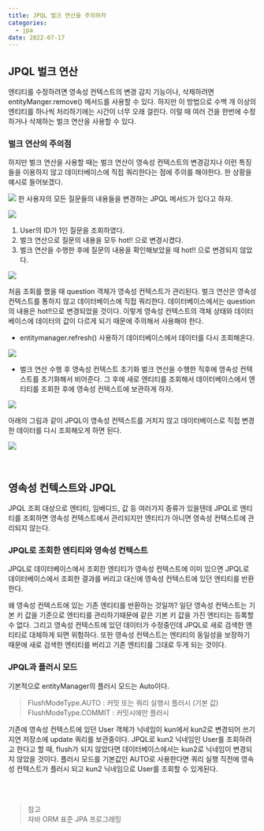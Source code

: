 ```yaml
---
title: JPQL 벌크 연산을 주의하자
categories:
  - jpa
date: 2022-07-17
---
```


## JPQL 벌크 연산
엔티티를 수정하려면 영속성 컨텍스트의 변경 감지 기능이나, 삭제하려면 entityManger.remove() 메서드를 사용할 수 있다.
하지만 이 방법으로 수백 개 이상의 엔티티를 하나씩 처리하기에는 시간이 너무 오래 걸린다.
이럴 때 여러 건을 한번에 수정하거나 삭제하는 벌크 연산을 사용할 수 있다.

### 벌크 연산의 주의점
하지만 벌크 연산을 사용할 때는 벌크 연산이 영속성 컨텍스트의 변경감지나 이런 특징들을 이용하지 않고 데이터베이스에 직접 쿼리한다는 점에 주의를 해야한다.
한 상황을 예시로 들어보겠다.

![](https://velog.velcdn.com/images/hdg3052/post/17b27ddc-5fb0-40d3-9717-86e7d610e0dc/image.png)
한 사용자의 모든 질문들의 내용들을 변경하는 JPQL 메서드가 있다고 하자.

![](https://velog.velcdn.com/images/hdg3052/post/317f603c-6759-467f-85cf-31da34f76779/image.png)
1. User의 ID가 1인 질문을 조회하였다.
2. 벌크 연산으로 질문의 내용을 모두 hot!! 으로 변경시켰다. 
3. 벌크 연산을 수행한 후에 질문의 내용을 확인해보았을 때 hot!! 으로 변경되지 않았다.

![](https://velog.velcdn.com/images/hdg3052/post/c5202f7d-7be7-43af-b381-6c81dff14211/image.png)

처음 조회를 했을 때 question 객체가 영속성 컨텍스트가 관리된다.
벌크 연산은 영속성 컨텍스트를 통하지 않고 데이터베이스에 직접 쿼리한다. 데이터베이스에서는 question의 내용은 hot!!으로 변경되었을 것이다.
이렇게 영속성 컨텍스트의 객체 상태와 데이터베이스에 데이터의 값이 다르게 되기 때문에 주의해서 사용해야 한다.

- entitymanager.refresh() 사용하기
데이터베이스에서 데이터를 다시 조회해온다.

![](https://velog.velcdn.com/images/hdg3052/post/b66eef58-b1bd-42fd-a9cd-92274e1a12ca/image.png)

- 벌크 연산 수행 후 영속성 컨텍스트 초기화
벌크 연산을 수행한 직후에 영속성 컨텍스트를 초기화해서 비어준다.
그 후에 새로 엔티티를 조회해서 데이터베이스에서 엔티티를 조회한 후에 영속성 컨텍스트에 보관하게 하자.

![](https://velog.velcdn.com/images/hdg3052/post/7eec81c1-4bd4-4bd1-a365-24df328b1473/image.png)


아래의 그림과 같이 JPQL이 영속성 컨텍스트를 거치지 않고 데이터베이스로 직접 변경한 데이터를 다시 조회해오게 하면 된다. 

![](https://velog.velcdn.com/images/hdg3052/post/20b0415f-ffb2-4c69-916f-2552ab020264/image.png)

<br/>

## 영속성 컨텍스트와 JPQL
JPQL 조회 대상으로 엔티티, 임베디드, 값 등 여러가지 종류가 있을텐데 JPQL로 엔티티를 조회하면 영속성 컨텍스트에서 관리되지만 엔티티가 아니면 영속성 컨텍스트에 관리되지 않는다.

### JPQL로 조회한 엔티티와 영속성 컨텍스트
JPQL로 데이터베이스에서 조회한 엔티티가 영속성 컨텍스트에 이미 있으면 JPQL로 데이터베이스에서 조회한 결과를 버리고 대신에 영속성 컨텍스트에 있던 엔티티를 반환한다.

왜 영속성 컨텍스트에 있는 기존 엔티티를 반환하는 것일까?
일단 영속성 컨텍스트는 기본 키 값을 기준으로 엔티티를 관리하기때문에 같은 기본 키 값을 가진 엔티티는 등록할 수 없다.
그리고 영속성 컨텍스트에 있던 데이터가 수정중인데 JPQL로 새로 검색한 엔티티로 대체하게 되면 위험하다.
또한 영속성 컨텍스트는 엔티티의 동일성을 보장하기 때문에 새로 검색한 엔티티를 버리고 기존 엔티티를 그대로 두게 되는 것이다.

### JPQL과 플러시 모드
기본적으로 entityManager의 플러시 모드는 Auto이다. 
> FlushModeType.AUTO : 커밋 또는 쿼리 실행시 플러시 (기본 값)
FlushModeType.COMMIT : 커밋시에만 플러시

기존에 영속성 컨텍스트에 있던 User 객체가 닉네임이 kun에서 kun2로 변경되어 쓰기 지연 저장소에 update 쿼리를 보관중이다.
JPQL로 kun2 닉네임인 User를 조회하려고 한다고 할 때, flush가 되지 않았다면 데이터베이스에서는 kun2로 닉네임이 변경되지 않았을 것이다.
플러시 모드를 기본값인 AUTO로 사용한다면 쿼리 실행 직전에 영속성 컨텍스트가 플러시 되고 kun2 닉네임으로 User를 조회할 수 있게된다.

<br/>
<br/>

> 참고 <br/>
자바 ORM 표준 JPA 프로그래밍